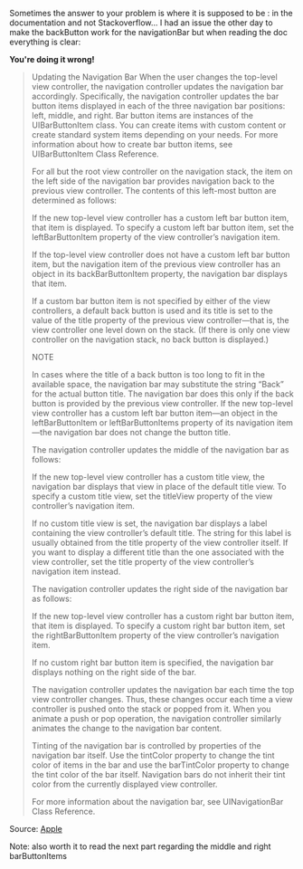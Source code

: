 Sometimes the answer to your problem is where it is supposed to be : in the documentation and not Stackoverflow... I had an issue the other day to make the backButton work for the navigationBar but when reading the doc everything is clear:

**You're doing it wrong!**

> Updating the Navigation Bar
> When the user changes the top-level view controller, the navigation controller updates the navigation bar accordingly. Specifically, the navigation controller updates the bar button items displayed in each of the three navigation bar positions: left, middle, and right. Bar button items are instances of the UIBarButtonItem class. You can create items with custom content or create standard system items depending on your needs. For more information about how to create bar button items, see UIBarButtonItem Class Reference.
> 
> For all but the root view controller on the navigation stack, the item on the left side of the navigation bar provides navigation back to the previous view controller. The contents of this left-most button are determined as follows:
> 
> If the new top-level view controller has a custom left bar button item, that item is displayed. To specify a custom left bar button item, set the leftBarButtonItem property of the view controller’s navigation item.
> 
> If the top-level view controller does not have a custom left bar button item, but the navigation item of the previous view controller has an object in its backBarButtonItem property, the navigation bar displays that item.
> 
> If a custom bar button item is not specified by either of the view controllers, a default back button is used and its title is set to the value of the title property of the previous view controller—that is, the view controller one level down on the stack. (If there is only one view controller on the navigation stack, no back button is displayed.)
> 
> NOTE
> 
> In cases where the title of a back button is too long to fit in the available space, the navigation bar may substitute the string “Back” for the actual button title. The navigation bar does this only if the back button is provided by the previous view controller. If the new top-level view controller has a custom left bar button item—an object in the leftBarButtonItem or leftBarButtonItems property of its navigation item—the navigation bar does not change the button title.
> 
> The navigation controller updates the middle of the navigation bar as follows:
> 
> If the new top-level view controller has a custom title view, the navigation bar displays that view in place of the default title view. To specify a custom title view, set the titleView property of the view controller’s navigation item.
> 
> If no custom title view is set, the navigation bar displays a label containing the view controller’s default title. The string for this label is usually obtained from the title property of the view controller itself. If you want to display a different title than the one associated with the view controller, set the title property of the view controller’s navigation item instead.
> 
> The navigation controller updates the right side of the navigation bar as follows:
> 
> If the new top-level view controller has a custom right bar button item, that item is displayed. To specify a custom right bar button item, set the rightBarButtonItem property of the view controller’s navigation item.
> 
> If no custom right bar button item is specified, the navigation bar displays nothing on the right side of the bar.
> 
> The navigation controller updates the navigation bar each time the top view controller changes. Thus, these changes occur each time a view controller is pushed onto the stack or popped from it. When you animate a push or pop operation, the navigation controller similarly animates the change to the navigation bar content.
> 
> Tinting of the navigation bar is controlled by properties of the navigation bar itself. Use the tintColor property to change the tint color of items in the bar and use the barTintColor property to change the tint color of the bar itself. Navigation bars do not inherit their tint color from the currently displayed view controller.
> 
> For more information about the navigation bar, see UINavigationBar Class Reference.

Source: [Apple](https://developer.apple.com/library/ios/documentation/UIKit/Reference/UINavigationController_Class/)

Note: also worth it to read the next part regarding the middle and right barButtonItems
